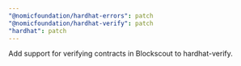 ```yaml
---
"@nomicfoundation/hardhat-errors": patch
"@nomicfoundation/hardhat-verify": patch
"hardhat": patch
---
```


Add support for verifying contracts in Blockscout to hardhat-verify.
